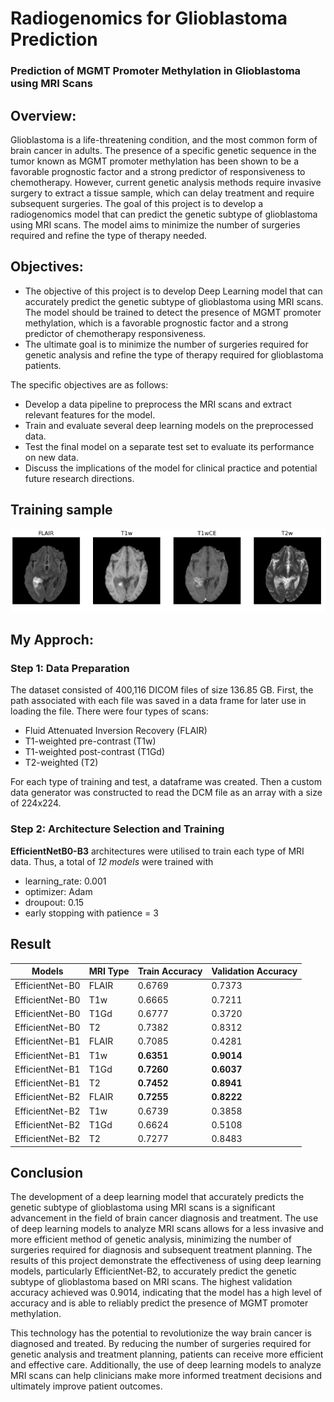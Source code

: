 # Radiogenomics for Glioblastoma Prediction
### Prediction of MGMT Promoter Methylation in Glioblastoma using MRI Scans

## Overview:
Glioblastoma is a life-threatening condition, and the most common form of brain cancer in adults. The presence of a specific genetic sequence in the tumor known as MGMT promoter methylation has been shown to be a favorable prognostic factor and a strong predictor of responsiveness to chemotherapy. However, current genetic analysis methods require invasive surgery to extract a tissue sample, which can delay treatment and require subsequent surgeries. The goal of this project is to develop a radiogenomics model that can predict the genetic subtype of glioblastoma using MRI scans. The model aims to minimize the number of surgeries required and refine the type of therapy needed.


## Objectives:
- The objective of this project is to develop  Deep Learning model that can accurately predict the genetic subtype of glioblastoma using MRI scans. The model should be trained to detect the presence of MGMT promoter methylation, which is a favorable prognostic factor and a strong predictor of chemotherapy responsiveness. 
- The ultimate goal is to minimize the number of surgeries required for genetic analysis and refine the type of therapy required for glioblastoma patients. 

The specific objectives are as follows:

- Develop a data pipeline to preprocess the MRI scans and extract relevant features for the model.
- Train and evaluate several deep learning models on the preprocessed data.
- Test the final model on a separate test set to evaluate its performance on new data.
- Discuss the implications of the model for clinical practice and potential future research directions.


## Training sample
![alt text](https://github.com/Bakar31/Brain-Tumor-Classification/blob/master/sample.png)


## My Approch:

### Step 1: Data Preparation

The dataset consisted of 400,116 DICOM files of size 136.85 GB. First, the path associated with each file was saved in a data frame for later use in loading the file. There were four types of scans:

- Fluid Attenuated Inversion Recovery (FLAIR)
- T1-weighted pre-contrast (T1w)
- T1-weighted post-contrast (T1Gd)
- T2-weighted (T2)

For each type of training and test, a dataframe was created. Then a custom data generator was constructed to read the DCM file as an array with a size of 224x224.

### Step 2: Architecture Selection and Training

**EfficientNetB0-B3** architectures were utilised to train each type of MRI data. Thus, a total of *12 models* were trained with

- learning_rate: 0.001
- optimizer: Adam
- droupout: 0.15
- early stopping with patience = 3

## Result

| Models | MRI Type | Train Accuracy | Validation Accuracy |
| ------ | -------- | -------------- | ------------------- |
| EfficientNet-B0 | FLAIR | 0.6769 | 0.7373 |
| EfficientNet-B0 | T1w | 0.6665 | 0.7211 |
| EfficientNet-B0 | T1Gd | 0.6777 | 0.3720 |
| EfficientNet-B0 | T2 | 0.7382 | 0.8312 |
| EfficientNet-B1 | FLAIR | 0.7085 | 0.4281 |
| EfficientNet-B1 | T1w | **0.6351** | **0.9014** |
| EfficientNet-B1 | T1Gd | **0.7260** | **0.6037** |
| EfficientNet-B1 | T2 | **0.7452** | **0.8941** |
| EfficientNet-B2 | FLAIR | **0.7255** | **0.8222** |
| EfficientNet-B2 | T1w | 0.6739 | 0.3858 |
| EfficientNet-B2 | T1Gd | 0.6624| 0.5108 |
| EfficientNet-B2 | T2 | 0.7277 | 0.8483 |

## Conclusion

The development of a deep learning model that accurately predicts the genetic subtype of glioblastoma using MRI scans is a significant advancement in the field of brain cancer diagnosis and treatment. The use of deep learning models to analyze MRI scans allows for a less invasive and more efficient method of genetic analysis, minimizing the number of surgeries required for diagnosis and subsequent treatment planning. The results of this project demonstrate the effectiveness of using deep learning models, particularly EfficientNet-B2, to accurately predict the genetic subtype of glioblastoma based on MRI scans. The highest validation accuracy achieved was 0.9014, indicating that the model has a high level of accuracy and is able to reliably predict the presence of MGMT promoter methylation. 

This technology has the potential to revolutionize the way brain cancer is diagnosed and treated. By reducing the number of surgeries required for genetic analysis and treatment planning, patients can receive more efficient and effective care. Additionally, the use of deep learning models to analyze MRI scans can help clinicians make more informed treatment decisions and ultimately improve patient outcomes.
